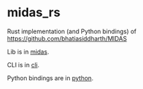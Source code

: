 midas_rs
========

Rust implementation (and Python bindings) of
https://github.com/bhatiasiddharth/MIDAS

Lib is in [midas](./midas/).

CLI is in [cli](./cli/).

Python bindings are in [python](./python/).
